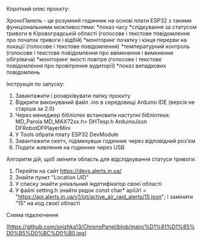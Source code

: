 Короткий опис проєкту:

ХроноПанель - це розумний годинник на основі плати ESP32 з такими функціональними можливостями:
*показ часу
*слідкування за статусом тривоги в Кіровоградській області (голосове і текстове повідомлення про початок тривоги і відбій) 
*моніторинг початку і кінця перерви на локації (голосове і текстове повідомлення)
*температурний контроль (голосове і текстове повідомлення про ввімкнення і вимкнення обігрівача)
*моніторинг якості повітря (голосове і текстове повідомлення про провітрення аудиторії)
*показ випадкових повідомлень

Інструкція по запуску:

1. Завантажити і розархівувати папку проєкту
2. Відкрити виконуваний файл  .ino в середовищі Arduino IDE (версія не старіша за 2.0)
3. Через менеджер бібліотек встановити наступні бібліотеки: 
MD_Parola
MD_MAX72xx.h>
DHTesp.h
ArduinoJson
DFRobotDFPlayerMini
4. У Tools обрати плату ESP32 DevModule
5. Завантажити скетч, підімкнувши годинник через відповідний роз'єм
6. Подати живлення на годинник через USB

Алгоритм дій, щоб змінити область для відслідкування статуси тривоги:

1. Перейти на сайт https://devs.alerts.in.ua/
2. Знайти пункт "Location UID"
3. У списку знайти унікальний індетифікатор своєї області
4. У файлі setting.h знайти рядок 
const char* apiUrl = "https://api.alerts.in.ua/v1/iot/active_air_raid_alerts/15.json";
і замінити "15" на код своєї області 

Схема підключення

[https://github.com/snizhka13/ChronoPanel/blob/main/%D1%81%D1%85%D0%B5%D0%BC%D0%B0.jpg]
